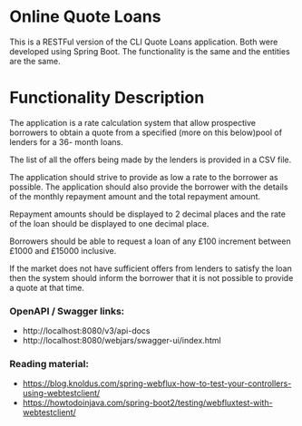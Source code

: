 # Online Quote Loans #

This is a RESTFul version of the CLI Quote Loans application. Both were developed using Spring Boot. The functionality 
is the same and the entities are the same. 

# Functionality Description ##

The application is a rate calculation system that allow prospective borrowers to obtain a quote from a specified (more 
on this below)pool of lenders for a 36- month loans.

The list of all the offers being made by the lenders is provided in a CSV file.

The application should strive to provide as low a rate to the borrower as possible. The application should also provide
the borrower with the details of the monthly repayment amount and the total repayment amount.

Repayment amounts should be displayed to 2 decimal places and the rate of the loan should be displayed to one decimal place.

Borrowers should be able to request a loan of any £100 increment between £1000 and £15000 inclusive.

If the market does not have sufficient offers from lenders to satisfy the loan then the system should inform the borrower 
that it is not possible to provide a quote at that time.

### OpenAPI / Swagger links: ###
- http://localhost:8080/v3/api-docs
- http://localhost:8080/webjars/swagger-ui/index.html

### Reading material:
- https://blog.knoldus.com/spring-webflux-how-to-test-your-controllers-using-webtestclient/
- https://howtodoinjava.com/spring-boot2/testing/webfluxtest-with-webtestclient/